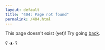 ```yaml
---
layout: default
title: "404: Page not found"
permalink: /404.html
---
```


This page doesn't exist (yet)! Try going [back](/).

ʕ ·ᴥ· ʔ
